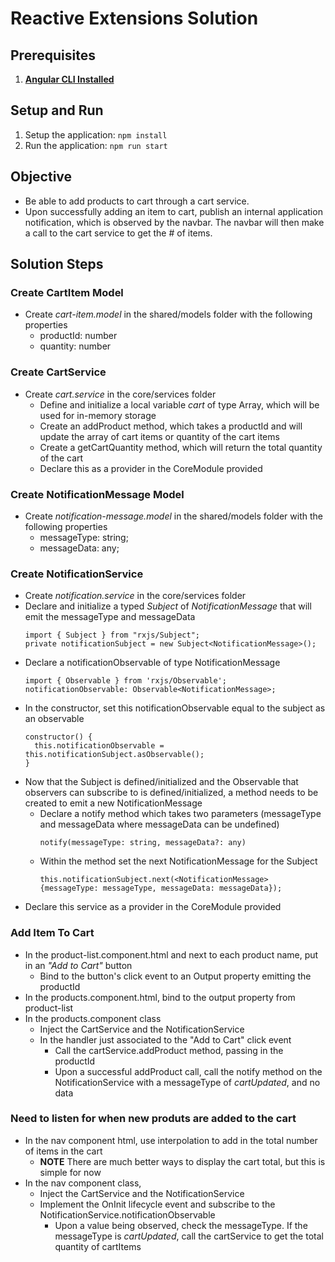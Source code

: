 # Reactive Extensions Solution

## Prerequisites
1. **[Angular CLI Installed](https://github.com/angular/angular-cli#installation)**

## Setup and Run	
1. Setup the application: `npm install`
1. Run the application: `npm run start`

## Objective
  * Be able to add products to cart through a cart service. 
  * Upon successfully adding an item to cart, publish an internal application notification, which is observed by the navbar. The navbar will then make a call to the cart service to get the # of items.

## Solution Steps
### Create CartItem Model
  * Create _cart-item.model_ in the shared/models folder with the following properties
    * productId: number
    * quantity: number
### Create CartService
  * Create _cart.service_ in the core/services folder
	* Define and initialize a local variable _cart_ of type Array<CartItem>, which will be used for in-memory storage
	* Create an addProduct method, which takes a productId and will update the array of cart items or quantity of the cart items
	* Create a getCartQuantity method, which will return the total quantity of the cart
	* Declare this as a provider in the CoreModule provided
### Create NotificationMessage Model
  * Create _notification-message.model_ in the shared/models folder with the following properties
    * messageType: string;
    * messageData: any;
### Create NotificationService
  * Create _notification.service_ in the core/services folder
  * Declare and initialize a typed _Subject_ of _NotificationMessage_ that will emit the messageType and messageData
      ```angular2html
      import { Subject } from "rxjs/Subject";
      private notificationSubject = new Subject<NotificationMessage>();
      ```
  * Declare a notificationObservable of type NotificationMessage
    ```angular2html
    import { Observable } from 'rxjs/Observable';
    notificationObservable: Observable<NotificationMessage>;
    ```
  * In the constructor, set this notificationObservable equal to the subject as an observable
    ```angular2html
    constructor() {
      this.notificationObservable = this.notificationSubject.asObservable();
    }
    ```
  * Now that the Subject is defined/initialized and the Observable that observers can subscribe to is defined/initialized, a method needs to be created to emit a new NotificationMessage 
    * Declare a notify method which takes two parameters (messageType and messageData where messageData can be undefined)
        ```angular2html
        notify(messageType: string, messageData?: any)
        ```
    * Within the method set the next NotificationMessage for the Subject
        ```angular2html
        this.notificationSubject.next(<NotificationMessage>{messageType: messageType, messageData: messageData});
        ```
  * Declare this service as a provider in the CoreModule provided
### Add Item To Cart
  * In the product-list.component.html and next to each product name, put in an _"Add to Cart"_ button
    * Bind to the button's click event to an Output property emitting the productId
  * In the products.component.html, bind to the output property from product-list
  * In the products.component class
    * Inject the CartService and the NotificationService
    * In the handler just associated to the "Add to Cart" click event
      * Call the cartService.addProduct method, passing in the productId
      * Upon a successful addProduct call, call the notify method on the NotificationService with a messageType of _cartUpdated_, and no data 
### Need to listen for when new produts are added to the cart
  * In the nav component html, use interpolation to add in the total number of items in the cart
    * **NOTE** There are much better ways to display the cart total, but this is simple for now
  * In the nav component class,
    * Inject the CartService and the NotificationService
    * Implement the OnInit lifecycle event and subscribe to the NotificationService.notificationObservable
      * Upon a value being observed, check the messageType. If the messageType is _cartUpdated_, call the cartService to get the total quantity of cartItems
